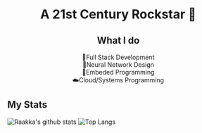 <h1 align="center">A 21st Century Rockstar 🎸</h1>

<h2 align="center"> What I do</h2>
<p align="center">🎲Full Stack Development<br>
🧠Neural Network Design<br>
💾Embeded Programming<br>
☁️Cloud/Systems Programming</p>

## My Stats

![Raakka's github stats](https://github-readme-stats.vercel.app/api?username=Raakka&show_icons=true&theme=highcontrast&include_all_commits=true&hide=issues)
![Top Langs](https://github-readme-stats.vercel.app/api/top-langs/?username=Raakka&layout=compact&theme=highcontrast&langs_count=6)
